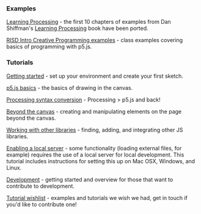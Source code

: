 ### Examples

[Learning Processing](https://github.com/lmccart/p5.js/tree/master/examples/learningprocessing) - the first 10 chapters of examples from Dan Shiffman's [Learning Processing](http://www.learningprocessing.com/examples/) book have been ported.

[RISD Intro Creative Programming examples](http://risd-creative-programming.github.io/fa13-introtocreativeprogramming/examples.html) - class examples covering basics of programming with p5.js.


### Tutorials

[Getting started](https://github.com/lmccart/p5.js/wiki/Getting-Started) - set up your environment and create your first sketch.

[p5.js basics](https://github.com/lmccart/p5.js/wiki/Processing-Basics) - the basics of drawing in the canvas.

[Processing syntax conversion](https://github.com/lmccart/p5.js/wiki/Processing-syntax-conversion) - Processing > p5.js and back!

[Beyond the canvas](https://github.com/lmccart/p5.js/wiki/DOM-Extensions) - creating and manipulating elements on the page beyond the canvas.

[Working with other libraries](https://github.com/lmccart/p5.js/wiki/Integrating-other-libraries) - finding, adding, and integrating other JS libraries.

[Enabling a local server](https://github.com/lmccart/p5.js/wiki/Local-server) - some functionality (loading external files, for example) requires the use of a local server for local development. This tutorial includes instructions for setting this up on Mac OSX, Windows, and Linux.

[Development](https://github.com/lmccart/p5.js/wiki/Development) - getting started and overview for those that want to contribute to development.

[Tutorial wishlist](https://github.com/lmccart/p5.js/wiki/Example-Wishlist) - examples and tutorials we wish we had, get in touch if you'd like to contribute one!